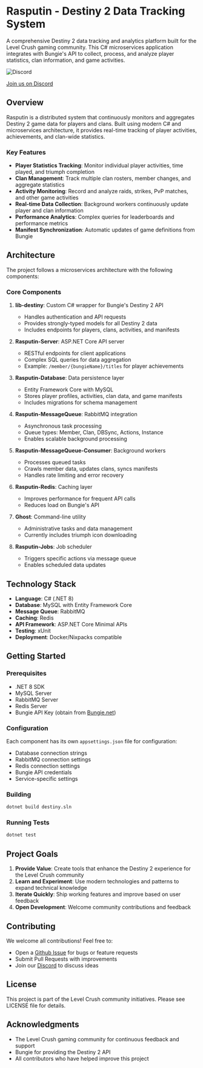 # Rasputin - Destiny 2 Data Tracking System

A comprehensive Destiny 2 data tracking and analytics platform built for the Level Crush gaming community. This C# microservices application integrates with Bungie's API to collect, process, and analyze player statistics, clan information, and game activities.

![Discord](<https://img.shields.io/discord/303862208419594240?logo=discord&logoColor=rgb(255%2C255%2C255)&link=https%3A%2F%2Fdiscord.gg%2Flevelcrush>)

[Join us on Discord](https://discord.gg/levelcrush)

## Overview

Rasputin is a distributed system that continuously monitors and aggregates Destiny 2 game data for players and clans. Built using modern C# and microservices architecture, it provides real-time tracking of player activities, achievements, and clan-wide statistics.

### Key Features

- **Player Statistics Tracking**: Monitor individual player activities, time played, and triumph completion
- **Clan Management**: Track multiple clan rosters, member changes, and aggregate statistics
- **Activity Monitoring**: Record and analyze raids, strikes, PvP matches, and other game activities
- **Real-time Data Collection**: Background workers continuously update player and clan information
- **Performance Analytics**: Complex queries for leaderboards and performance metrics
- **Manifest Synchronization**: Automatic updates of game definitions from Bungie

## Architecture

The project follows a microservices architecture with the following components:

### Core Components

1. **lib-destiny**: Custom C# wrapper for Bungie's Destiny 2 API
   - Handles authentication and API requests
   - Provides strongly-typed models for all Destiny 2 data
   - Includes endpoints for players, clans, activities, and manifests

2. **Rasputin-Server**: ASP.NET Core API server
   - RESTful endpoints for client applications
   - Complex SQL queries for data aggregation
   - Example: `/member/{bungieName}/titles` for player achievements

3. **Rasputin-Database**: Data persistence layer
   - Entity Framework Core with MySQL
   - Stores player profiles, activities, clan data, and game manifests
   - Includes migrations for schema management

4. **Rasputin-MessageQueue**: RabbitMQ integration
   - Asynchronous task processing
   - Queue types: Member, Clan, DBSync, Actions, Instance
   - Enables scalable background processing

5. **Rasputin-MessageQueue-Consumer**: Background workers
   - Processes queued tasks
   - Crawls member data, updates clans, syncs manifests
   - Handles rate limiting and error recovery

6. **Rasputin-Redis**: Caching layer
   - Improves performance for frequent API calls
   - Reduces load on Bungie's API

7. **Ghost**: Command-line utility
   - Administrative tasks and data management
   - Currently includes triumph icon downloading

8. **Rasputin-Jobs**: Job scheduler
   - Triggers specific actions via message queue
   - Enables scheduled data updates

## Technology Stack

- **Language**: C# (.NET 8)
- **Database**: MySQL with Entity Framework Core
- **Message Queue**: RabbitMQ
- **Caching**: Redis
- **API Framework**: ASP.NET Core Minimal APIs
- **Testing**: xUnit
- **Deployment**: Docker/Nixpacks compatible

## Getting Started

### Prerequisites

- .NET 8 SDK
- MySQL Server
- RabbitMQ Server
- Redis Server
- Bungie API Key (obtain from [Bungie.net](https://www.bungie.net/en/Application))

### Configuration

Each component has its own `appsettings.json` file for configuration:

- Database connection strings
- RabbitMQ connection settings
- Redis connection settings
- Bungie API credentials
- Service-specific settings

### Building

```bash
dotnet build destiny.sln
```

### Running Tests

```bash
dotnet test
```

## Project Goals

1. **Provide Value**: Create tools that enhance the Destiny 2 experience for the Level Crush community
2. **Learn and Experiment**: Use modern technologies and patterns to expand technical knowledge
3. **Iterate Quickly**: Ship working features and improve based on user feedback
4. **Open Development**: Welcome community contributions and feedback

## Contributing

We welcome all contributions! Feel free to:
- Open a [Github Issue](https://github.com/levelcrush/destiny/issues) for bugs or feature requests
- Submit Pull Requests with improvements
- Join our [Discord](https://discord.gg/levelcrush) to discuss ideas

## License

This project is part of the Level Crush community initiatives. Please see LICENSE file for details.

## Acknowledgments

- The Level Crush gaming community for continuous feedback and support
- Bungie for providing the Destiny 2 API
- All contributors who have helped improve this project


